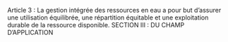 Article 3 : La gestion intégrée des ressources en eau a pour but d’assurer une utilisation équilibrée, une répartition équitable et une exploitation durable de la ressource disponible.
SECTION III : DU CHAMP D’APPLICATION